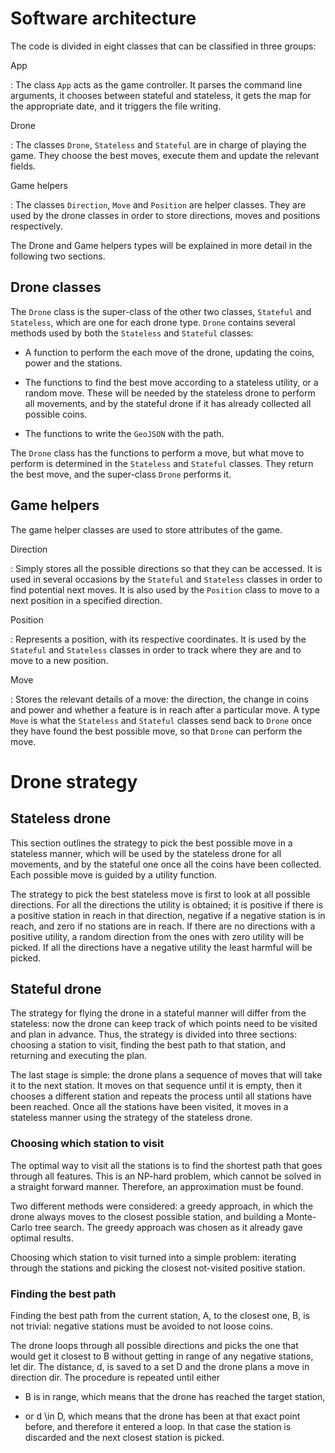 
# Software architecture


The code is divided in eight classes that can be classified in three
groups:

App

:   The class `App` acts as the game controller. It parses the command
    line arguments, it chooses between stateful and stateless, it gets
    the map for the appropriate date, and it triggers the file writing.

Drone

:   The classes `Drone`, `Stateless` and `Stateful` are in charge of
    playing the game. They choose the best moves, execute them and
    update the relevant fields.

Game helpers

:   The classes `Direction`, `Move` and `Position` are helper classes.
    They are used by the drone classes in order to store directions,
    moves and positions respectively.

The Drone and Game helpers types will be explained in more detail in the
following two sections.

## Drone classes


The `Drone` class is the super-class of the other two classes,
`Stateful` and `Stateless`, which are one for each drone type. `Drone`
contains several methods used by both the `Stateless` and `Stateful`
classes:

-   A function to perform the each move of the drone, updating the
    coins, power and the stations.

-   The functions to find the best move according to a stateless
    utility, or a random move. These will be needed by the stateless
    drone to perform all movements, and by the stateful drone if it has
    already collected all possible coins.

-   The functions to write the `GeoJSON` with the path.

The `Drone` class has the functions to perform a move, but what move to
perform is determined in the `Stateless` and `Stateful` classes. They
return the best move, and the super-class `Drone` performs it.

## Game helpers

The game helper classes are used to store attributes of the game.

Direction

:   Simply stores all the possible directions so that they can be
    accessed. It is used in several occasions by the `Stateful` and
    `Stateless` classes in order to find potential next moves. It is
    also used by the `Position` class to move to a next position in a
    specified direction.

Position

:   Represents a position, with its respective coordinates. It is used
    by the `Stateful` and `Stateless` classes in order to track where
    they are and to move to a new position.

Move

:   Stores the relevant details of a move: the direction, the change in
    coins and power and whether a feature is in reach after a particular
    move. A type `Move` is what the `Stateless` and `Stateful` classes
    send back to `Drone` once they have found the best possible move, so
    that `Drone` can perform the move.

# Drone strategy


## Stateless drone

This section outlines the strategy to pick the best possible move in a
stateless manner, which will be used by the stateless drone for all
movements, and by the stateful one once all the coins have been
collected. Each possible move is guided by a utility function.

The strategy to pick the best stateless move is first to look at all
possible directions. For all the directions the utility is obtained; it
is positive if there is a positive station in reach in that direction,
negative if a negative station is in reach, and zero if no stations are
in reach. If there are no directions with a positive utility, a random
direction from the ones with zero utility will be picked. If all the
directions have a negative utility the least harmful will be picked.


## Stateful drone

The strategy for flying the drone in a stateful manner will differ from
the stateless: now the drone can keep track of which points need to be
visited and plan in advance. Thus, the strategy is divided into three
sections: choosing a station to visit, finding the best path to that
station, and returning and executing the plan.

The last stage is simple: the drone plans a sequence of moves that will
take it to the next station. It moves on that sequence until it is
empty, then it chooses a different station and repeats the process until
all stations have been reached. Once all the stations have been visited,
it moves in a stateless manner using the strategy of the stateless
drone.

### Choosing which station to visit

The optimal way to visit all the stations is to find the shortest path
that goes through all features. This is an NP-hard problem, which cannot
be solved in a straight forward manner. Therefore, an approximation must
be found.

Two different methods were considered: a greedy approach, in which the
drone always moves to the closest possible station, and building a
Monte-Carlo tree search. The greedy approach was chosen as it
already gave optimal results.

Choosing which station to visit turned into a simple problem: iterating
through the stations and picking the closest not-visited positive
station.

### Finding the best path

Finding the best path from the current station, A, to the closest one,
B, is not trivial: negative stations must be avoided to not loose
coins.

The drone loops through all possible directions and picks the one that
would get it closest to B without getting in range of any negative
stations, let dir. The distance, d, is saved to a set D and the
drone plans a move in direction dir. The procedure is repeated until
either

-   B is in range, which means that the drone has reached the target
    station,

-   or d \in D, which means that the drone has been at that exact
    point before, and therefore it entered a loop. In that case the
    station is discarded and the next closest station is picked.
